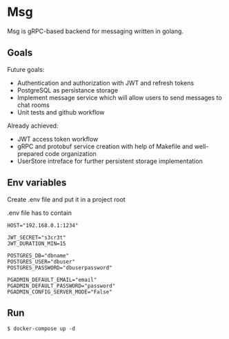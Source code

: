 # Msg

Msg is gRPC-based backend for messaging written in golang.

## Goals

Future goals:

- Authentication and authorization with JWT and refresh tokens
- PostgreSQL as persistance storage
- Implement message service which will allow users to send messages to chat rooms
- Unit tests and github workflow

Already achieved:

- JWT access token workflow
- gRPC and protobuf service creation with help of Makefile and well-prepared code organization
- UserStore intreface for further persistent storage implementation

## Env variables

Create .env file and put it in a project root

.env file has to contain

```env
HOST="192.168.0.1:1234"

JWT_SECRET="s3cr3t"
JWT_DURATION_MIN=15

POSTGRES_DB="dbname"
POSTGRES_USER="dbuser"
POSTGRES_PASSWORD="dbuserpassword"

PGADMIN_DEFAULT_EMAIL="email"
PGADMIN_DEFAULT_PASSWORD="password"
PGADMIN_CONFIG_SERVER_MODE="False"
```

## Run

```console
$ docker-compose up -d
```
